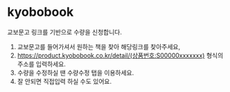 # kyobobook
교보문고 링크를 기반으로 수량을 신청합니다. 

1. 교보문고를 들어가셔서 원하는 책을 찾아 해당링크를 찾아주세요,
2. https://product.kyobobook.co.kr/detail/(상품번호:S00000xxxxxxx) 형식의 주소를 입력하세요.
3. 수량을 수정하실 땐 수량수정 탭을 이용하세요.
4. 잘 안되면 직접입력 하실 수도 있어요. 
